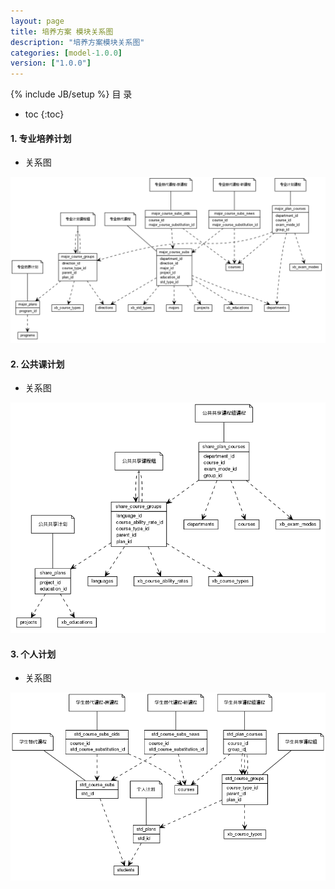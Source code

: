```yaml
---
layout: page
title: 培养方案 模块关系图
description: "培养方案模块关系图"
categories: [model-1.0.0]
version: ["1.0.0"]
---
```

{% include JB/setup %}
 目  录

* toc
{:toc}


#### 1. 专业培养计划
  * 关系图
  
![专业培养计划](images/major.png)


#### 2. 公共课计划
  * 关系图
  
![公共课计划](images/share.png)


#### 3. 个人计划
  * 关系图
  
![个人计划](images/std_plan.png)

